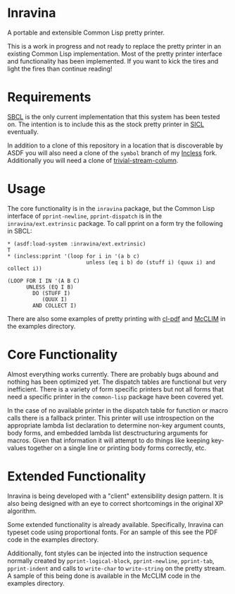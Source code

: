 # Inravina

A portable and extensible Common Lisp pretty printer.

This is a work in progress and not ready to replace the pretty printer in an
existing Common Lisp implementation. Most of the pretty printer interface and
functionality has been implemented. If you want to kick the tires and light the
fires than continue reading!

# Requirements

[SBCL][] is the only current implementation that this system has been tested on.
The intention is to include this as the stock pretty printer in [SICL][]
eventually.

In addition to a clone of this repository in a location that is discoverable
by ASDF you will also need a clone of the `symbol` branch of my [Incless][] fork.
Additionally you will need a clone of [trivial-stream-column][].

# Usage

The core functionality is in the `inravina` package, but the Common Lisp
interface of `pprint-newline`, `pprint-dispatch` is in the 
`inravina/ext.extrinsic` package. To call pprint on a form try the following
in SBCL:

```
* (asdf:load-system :inravina/ext.extrinsic)
T
* (incless:pprint '(loop for i in '(a b c) 
                         unless (eq i b) do (stuff i) (quux i) and collect i))

(LOOP FOR I IN '(A B C)
      UNLESS (EQ I B)
        DO (STUFF I)
           (QUUX I)
        AND COLLECT I)
```

There are also some examples of pretty printing with [cl-pdf][] and [McCLIM][] 
in the examples directory.

# Core Functionality

Almost everything works currently. There are probably bugs abound and nothing 
has been optimized yet. The dispatch tables are functional but very inefficient. 
There is a variety of form specific printers but not all forms that need a 
specific printer in the `common-lisp` package have been covered yet. 

In the case of no available printer in the dispatch table for function or macro 
calls there is a fallback printer. This printer will use introspection on the 
appropriate  lambda list declaration to determine non-key argument counts, body 
forms, and embedded lambda list desctructuring arguments for macros. Given that 
information it will attempt to do things like keeping key-values together on a 
single line or printing body forms correctly, etc.

# Extended Functionality

Inravina is being developed with a "client" extensibility design pattern. It
is also being designed with an eye to correct shortcomings in the original XP
algorithm.

Some extended functionality is already available. Specifically, Inravina can
typeset code using proportional fonts. For an sample of this see the PDF
code in the examples directory.

Additionally, font styles can be injected into the instruction sequence
normally created by `pprint-logical-block`, `pprint-newline`, `pprint-tab`,
`pprint-indent` and calls to `write-char` to `write-string` on the pretty
stream. A sample of this being done is available in the McCLIM code in the 
examples directory.

[cl-pdf]: https://github.com/mbattyani/cl-pdf
[Incless]: https://github.com/yitzchak/Incless
[McCLIM]: https://github.com/McCLIM/McCLIM
[SBCL]: http://sbcl.org
[SICL]: https://github.com/robert-strandh/SICL
[trivial-stream-column]: https://github.com/yitzchak/trivial-stream-column

